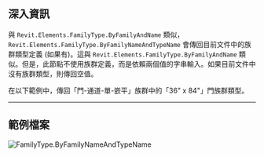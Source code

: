 ## 深入資訊
與 `Revit.Elements.FamilyType.ByFamilyAndName` 類似，`Revit.Elements.FamilyType.ByFamilyNameAndTypeName` 會傳回目前文件中的族群類型定義 (如果有)。這與 `Revit.Elements.FamilyType.ByFamilyAndName` 類似。但是，此節點不使用族群定義，而是依賴兩個值的字串輸入。如果目前文件中沒有族群類型，則傳回空值。

在以下範例中，傳回「門-通道-單-嵌平」族群中的「36" x 84"」門族群類型。
___
## 範例檔案

![FamilyType.ByFamilyNameAndTypeName](./Revit.Elements.FamilyType.ByFamilyNameAndTypeName_img.jpg)
